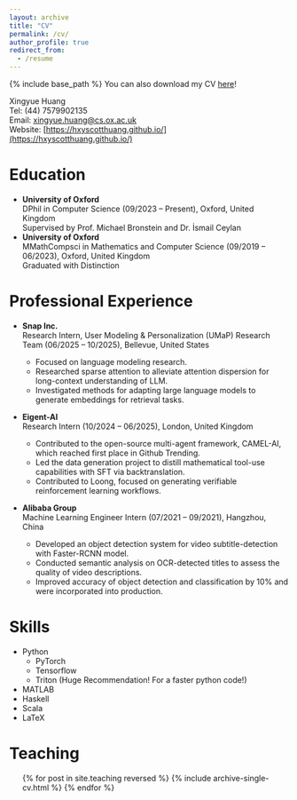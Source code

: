 ```yaml
---
layout: archive
title: "CV"
permalink: /cv/
author_profile: true
redirect_from:
  - /resume
---
```


{% include base_path %}
You can also download my CV [here](CV_Xingyue_Huang.pdf)!

Xingyue Huang  
Tel: (44) 7579902135  
Email: xingyue.huang@cs.ox.ac.uk  
Website: [https://hxyscotthuang.github.io/](https://hxyscotthuang.github.io/)

Education
======
* **University of Oxford**  
  DPhil in Computer Science (09/2023 – Present), Oxford, United Kingdom  
  Supervised by Prof. Michael Bronstein and Dr. İsmail Ceylan
* **University of Oxford**  
  MMathCompsci in Mathematics and Computer Science (09/2019 – 06/2023), Oxford, United Kingdom  
  Graduated with Distinction

Professional Experience
======

* **Snap Inc.**  
  Research Intern, User Modeling & Personalization (UMaP) Research Team (06/2025 – 10/2025), Bellevue, United States
  * Focused on language modeling research.
  * Researched sparse attention to alleviate attention dispersion for long-context understanding of LLM.
  * Investigated methods for adapting large language models to generate embeddings for retrieval tasks.

* **Eigent-AI**  
  Research Intern (10/2024 – 06/2025), London, United Kingdom
  * Contributed to the open-source multi-agent framework, CAMEL-AI, which reached first place in Github Trending.
  * Led the data generation project to distill mathematical tool-use capabilities with SFT via backtranslation.
  * Contributed to Loong, focused on generating verifiable reinforcement learning workflows.

* **Alibaba Group**  
  Machine Learning Engineer Intern (07/2021 – 09/2021), Hangzhou, China
  * Developed an object detection system for video subtitle-detection with Faster-RCNN model.
  * Conducted semantic analysis on OCR-detected titles to assess the quality of video descriptions.
  * Improved accuracy of object detection and classification by 10% and were incorporated into production.

Skills
======
* Python   
  * PyTorch
  * Tensorflow
  * Triton (Huge Recommendation! For a faster python code!)
* MATLAB
* Haskell
* Scala
* LaTeX

Teaching
======
  <ul>{% for post in site.teaching reversed %}
    {% include archive-single-cv.html %}
  {% endfor %}</ul>
  
